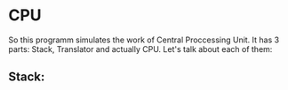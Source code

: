 # CPU
So this programm simulates the work of Central Proccessing Unit. It has 3 parts: Stack, Translator and actually CPU.
Let's talk about each of them:
## Stack:
